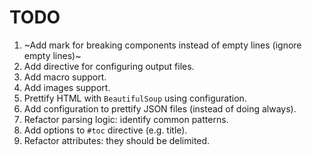 # TODO

1. ~Add mark for breaking components instead of empty lines (ignore empty lines)~
1. Add directive for configuring output files.
1. Add macro support.
1. Add images support.
1. Prettify HTML with `BeautifulSoup` using configuration.
1. Add configuration to prettify JSON files (instead of doing always).
1. Refactor parsing logic: identify common patterns.
1. Add options to `#toc` directive (e.g. title).
1. Refactor attributes: they should be delimited.